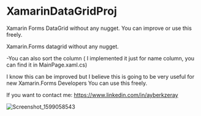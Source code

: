 # XamarinDataGridProj
Xamarin Forms DataGrid without any nugget. You can improve or use this freely.

Xamarin.Forms datagrid without any nugget.

-You can also sort the column ( I implemented it just for name column, you can find it in MainPage.xaml.cs)

I know this can be improved but I believe this is going to be very useful for new Xamarin.Forms Developers
You can use this freely.

If you want to contact me: https://www.linkedin.com/in/ayberkzeray


![Screenshot_1599058543](https://user-images.githubusercontent.com/8254667/92000408-260b7480-ed46-11ea-9783-ce8dd71d980d.png)
